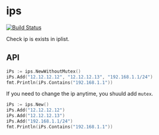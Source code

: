 # ips

[![Build Status](https://img.shields.io/travis/vicanso/ips.svg?label=linux+build)](https://travis-ci.org/vicanso/ips)

Check ip is exists in iplist.

## API

```go
iPs := ips.NewWithoutMutex()
iPs.Add("12.12.12.12", "12.12.12.13", "192.168.1.1/24")
fmt.Println(iPs.Contains("192.168.1.1"))
```

If you need to change the ip anytime, you shuuld add `mutex`.

```go
iPs := ips.New()
iPs.Add("12.12.12.12")
iPs.Add("12.12.12.13")
iPs.Add("192.168.1.1/24")
fmt.Println(iPs.Contains("192.168.1.1"))
```